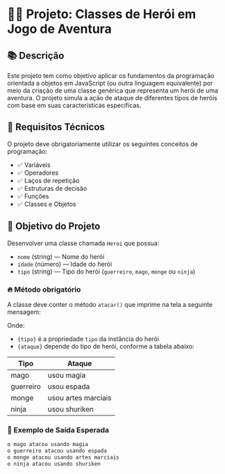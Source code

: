 # 🧙‍♂️ Projeto: Classes de Herói em Jogo de Aventura

## 📚 Descrição

Este projeto tem como objetivo aplicar os fundamentos da programação orientada a objetos em JavaScript (ou outra linguagem equivalente) por meio da criação de uma classe genérica que representa um herói de uma aventura. O projeto simula a ação de ataque de diferentes tipos de heróis com base em suas características específicas.

## 🧩 Requisitos Técnicos

O projeto deve obrigatoriamente utilizar os seguintes conceitos de programação:

- ✅ Variáveis
- ✅ Operadores
- ✅ Laços de repetição
- ✅ Estruturas de decisão
- ✅ Funções
- ✅ Classes e Objetos

## 🎯 Objetivo do Projeto

Desenvolver uma classe chamada `Heroi` que possua:

- `nome` (string) — Nome do herói
- `idade` (número) — Idade do herói
- `tipo` (string) — Tipo do herói (`guerreiro`, `mago`, `monge` ou `ninja`)

### 🔥 Método obrigatório

A classe deve conter o método `atacar()` que imprime na tela a seguinte mensagem:


Onde:
- `{tipo}` é a propriedade `tipo` da instância do herói
- `{ataque}` depende do tipo de herói, conforme a tabela abaixo:

| Tipo     | Ataque                  |
|----------|-------------------------|
| mago     | usou magia              |
| guerreiro| usou espada             |
| monge    | usou artes marciais     |
| ninja    | usou shuriken           |

### 🧪 Exemplo de Saída Esperada

```bash
o mago atacou usando magia
o guerreiro atacou usando espada
o monge atacou usando artes marciais
o ninja atacou usando shuriken
